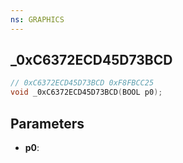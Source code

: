 ```yaml
---
ns: GRAPHICS
---
```

## _0xC6372ECD45D73BCD

```c
// 0xC6372ECD45D73BCD 0xF8FBCC25
void _0xC6372ECD45D73BCD(BOOL p0);
```


## Parameters
* **p0**: 

